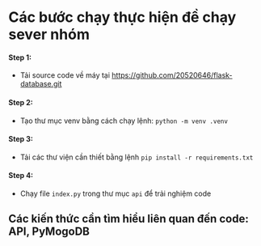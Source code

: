 # Các bước chạy thực hiện đề chạy sever nhóm
#### **Step 1:** 
- Tải source code về máy tại https://github.com/20520646/flask-database.git
#### **Step 2:** 
- Tạo thư mục venv bằng cách chạy lệnh: `python -m venv .venv`
#### **Step 3:** 
- Tải các thư viện cần thiết bằng lệnh `pip install -r requirements.txt`
#### **Step 4:** 
- Chạy file `index.py` trong thư mục `api` để trải nghiệm code
## Các kiến thức cần tìm hiểu liên quan đến code: API, PyMogoDB
